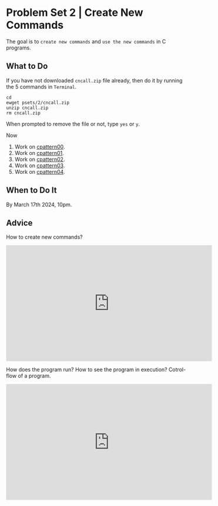 Problem Set 2 | Create New Commands
=================================== 
The goal is to `create new commands` and `use the new commands` in C programs.  

What to Do
----------

If you have not downloaded `cncall.zip` file already, then do it by running the 5 commands in `Terminal`.

    cd
    ewget psets/2/cncall.zip
    unzip cncall.zip
    rm cncall.zip

When prompted to remove the file or not, type `yes` or `y`.

Now  
1.  Work on [cpattern00](cpattern00/).
2.  Work on [cpattern01](cpattern01/).
3.  Work on [cpattern02](cpattern02/).
4.  Work on [cpattern03](cpattern03/).
5.  Work on [cpattern04](cpattern04/).

When to Do It
-------------

By March 17th 2024, 10pm.

Advice
------
How to create new commands?
<iframe width="560" height="315" src="https://www.youtube.com/embed/cwU2oiOhsfs?si=7pPujizds4Zo4SAN" title="YouTube video player" frameborder="0" allow="accelerometer; autoplay; clipboard-write; encrypted-media; gyroscope; picture-in-picture; web-share" allowfullscreen></iframe>

How does the program run? How to see the program in execution? Cotrol-flow of a program.
<iframe width="560" height="315" src="https://www.youtube.com/embed/lWdCuZ3wIDg?si=e9m6vL0HDYSfI19F" title="YouTube video player" frameborder="0" allow="accelerometer; autoplay; clipboard-write; encrypted-media; gyroscope; picture-in-picture; web-share" allowfullscreen></iframe>



